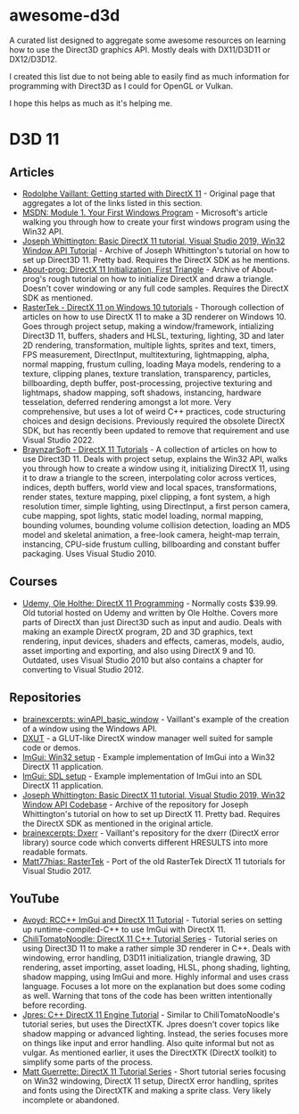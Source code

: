 # awesome-d3d
A curated list designed to aggregate some awesome resources on learning how to use the Direct3D graphics API. Mostly deals with DX11/D3D11 or DX12/D3D12.

I created this list due to not being able to easily find as much information for programming with Direct3D as I could for OpenGL or Vulkan.

I hope this helps as much as it's helping me.

# D3D 11
## Articles
- [Rodolphe Vaillant: Getting started with DirectX 11](https://rodolphe-vaillant.fr/entry/121/getting-started-with-directx-11) - Original page that aggregates a lot of the links listed in this section.
- [MSDN: Module 1. Your First Windows Program](https://learn.microsoft.com/en-us/windows/win32/learnwin32/your-first-windows-program) - Microsoft's article walking you through how to create your first windows program using the Win32 API.
- [Joseph Whittington: Basic DirectX 11 tutorial, Visual Studio 2019, Win32 Window API Tutorial](https://web.archive.org/web/20231203194918/https://dev.to/josephwhittington/setup-d3d11-in-visual-studio-2019-423g) - Archive of Joseph Whittington's tutorial on how to set up Direct3D 11. Pretty bad. Requires the DirectX SDK as he mentions.
- [About-prog: DirectX 11 Initialization, First Triangle](https://web.archive.org/web/20211127054316/https://about-prog.com/directx11/direct3d-11-init-and-triangle-rendering) - Archive of About-prog's rough tutorial on how to initialize DirectX and draw a triangle. Doesn't cover windowing or any full code samples. Requires the DirectX SDK as mentioned.
- [RasterTek - DirectX 11 on Windows 10 tutorials](https://www.rastertek.com/tutdx11win10.html) - Thorough collection of articles on how to use DirectX 11 to make a 3D renderer on Windows 10. Goes through project setup, making a window/framework, intializing Direct3D 11, buffers, shaders and HLSL, texturing, lighting, 3D and later 2D rendering, transformation, multiple lights, sprites and text, timers, FPS measurement, DirectInput, multitexturing, lightmapping, alpha, normal mapping, frustum culling, loading Maya models, rendering to a texture, clipping planes, texture translation, transparency, particles, billboarding, depth buffer, post-processing, projective texturing and lightmaps, shadow mapping, soft shadows, instancing, hardware tesselation, deferred rendering amongst a lot more. Very comprehensive, but uses a lot of weird C++ practices, code structuring choices and design decisions. Previously required the obsolete DirectX SDK, but has recently been updated to remove that requirement and use Visual Studio 2022.
- [BraynzarSoft - DirectX 11 Tutorials](https://www.braynzarsoft.net/viewtutorial/q16390-braynzar-soft-directx-11-tutorials) - A collection of articles on how to use Direct3D 11. Deals with project setup, explains the Win32 API, walks you through how to create a window using it, initializing DirectX 11, using it to draw a triangle to the screen, interpolating color across vertices, indices, depth buffers, world view and local spaces, transformations, render states, texture mapping, pixel clipping, a font system, a high resolution timer, simple lighting, using DirectInput, a first person camera, cube mapping, spot lights, static model loading, normal mapping, bounding volumes, bounding volume collision detection, loading an MD5 model and skeletal animation, a free-look camera, height-map terrain, instancing, CPU-side frustum culling, billboarding and constant buffer packaging. Uses Visual Studio 2010.
## Courses
- [Udemy, Ole Holthe: DirectX 11 Programming](https://www.udemy.com/course/directx11/?couponCode=SKILLS4SALEA) - Normally costs $39.99. Old tutorial hosted on Udemy and written by Ole Holthe. Covers more parts of DirectX than just Direct3D such as input and audio. Deals with making an example DirectX program, 2D and 3D graphics, text rendering, input devices, shaders and effects, cameras, models, audio, asset importing and exporting, and also using DirectX 9 and 10. Outdated, uses Visual Studio 2010 but also contains a chapter for converting to Visual Studio 2012.
## Repositories
- [brainexcerpts: winAPI_basic_window](https://github.com/brainexcerpts/winAPI_basic_window) - Vaillant's example of the creation of a window using the Windows API.
- [DXUT](https://github.com/microsoft/DXUT) - a GLUT-like DirectX window manager well suited for sample code or demos.
- [ImGui: Win32 setup](https://github.com/ocornut/imgui/blob/master/examples/example_win32_directx11/main.cpp) - Example implementation of ImGui into a Win32 DirectX 11 application.
- [ImGui: SDL setup](https://github.com/ocornut/imgui/blob/master/examples/example_sdl_directx11/main.cpp) - Example implementation of ImGui into an SDL DirectX 11 application.
- [Joseph Whittington: Basic DirectX 11 tutorial, Visual Studio 2019, Win32 Window API Codebase](https://web.archive.org/web/20231224115319/https://github.com/josephwhittington/tutorial_1_d3d11_setup) - Archive of the repository for Joseph Whittington's tutorial on how to set up DirectX 11. Pretty bad. Requires the DirectX SDK as mentioned in the original article.
- [brainexcerpts: Dxerr](https://github.com/brainexcerpts/Dxerr) - Vaillant's repository for the dxerr (DirectX error library) source code which converts different HRESULTS into more readable formats.
- [Matt77hias: RasterTek](https://github.com/matt77hias/RasterTek) - Port of the old RasterTek DirectX 11 tutorials for Visual Studio 2017.
## YouTube
- [Avoyd: RCC++ ImGui and DirectX 11 Tutorial](https://www.youtube.com/watch?v=5lOOLHmQPBU&list=PLOV2v_nVCDf5tyP3mc1G7vMb7TWVhxDIA&index=1) - Tutorial series on setting up runtime-compiled-C++ to use ImGui with DirectX 11.
- [ChiliTomatoNoodle: DirectX 11 C++ Tutorial Series](https://www.youtube.com/watch?v=_4FArgOX1I4&list=PLqCJpWy5Fohd3S7ICFXwUomYW0Wv67pDD) - Tutorial series on using Direct3D 11 to make a rather simple 3D renderer in C++. Deals with windowing, error handling, D3D11 initialization, triangle drawing, 3D rendering, asset importing, asset loading, HLSL, phong shading, lighting, shadow mapping, using ImGui and more. Highly informal and uses crass language. Focuses a lot more on the explanation but does some coding as well. Warning that tons of the code has been written intentionally before recording.
- [Jpres: C++ DirectX 11 Engine Tutorial](https://www.youtube.com/watch?v=gQIG77PfLgo&list=PLcacUGyBsOIBlGyQQWzp6D1Xn6ZENx9Y2&index=1) - Similar to ChiliTomatoNoodle's tutorial series, but uses the DirectXTK. Jpres doesn't cover topics like shadow mapping or advanced lighting. Instead, the series focuses more on things like input and error handling. Also quite informal but not as vulgar. As mentioned earlier, it uses the DirectXTK (DirectX toolkit) to simplify some parts of the process.
- [Matt Guerrette: DirectX 11 Tutorial Series](https://youtube.com/playlist?list=PL0DPXkWsyQQYv4Zuz0nB0XN3c2MZLeycq&si=bU1Qa5KqXVj_VJa_) - Short tutorial series focusing on Win32 windowing, DirectX 11 setup, DirectX error handling, sprites and fonts using the DirectXTK and making a sprite class. Very likely incomplete or abandoned.
